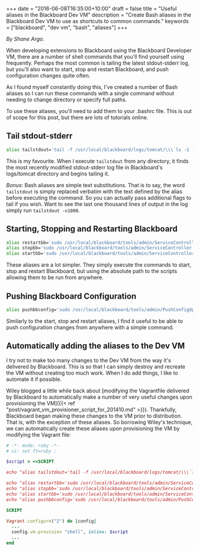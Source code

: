 +++
date = "2016-06-08T16:35:00+10:00"
draft = false
title = "Useful aliases in the Blackboard Dev VM"
description = "Create Bash aliases in the Blackboard Dev VM to use as shortcuts to common commands."
keywords = ["blackboard", "dev vm", "bash", "aliases"]
+++

*By Shane Argo.*

When developing extensions to Blackboard using the Blackboard Developer VM, there are a number of shell commands that you'll find yourself using frequently. Perhaps the most common is tailing the latest stdout-stderr log, but you'll also want to start, stop and restart Blackboard, and push configuration changes quite often.

As I found myself constantly doing this, I've created a number of Bash aliases so I can run these commands with a single command without needing to change directory or specify full paths.

To use these aliases, you'll need to add them to your .bashrc file. This is out of scope for this post, but there are lots of tutorials online.

## Tail stdout-stderr ##
````bash
alias tailstdout='tail -f /usr/local/blackboard/logs/tomcat/\\\`ls -1 --sort=time /usr/local/blackboard/logs/tomcat | grep stdout-stderr | head -n1\\\`'
````

This is my favourite. When I execute `tailstdout` from any directory, it finds the most recently modified stdout-stderr log file in Blackboard's logs/tomcat directory and begins tailing it.

*Bonus*: Bash aliases are simple text substitutions. That is to say, the word `tailstdout` is simply replaced verbatim with the text defined by the alias before executing the command. So you can actually pass additional flags to tail if you wish. Want to see the last one thousand lines of output in the log simply run `tailstdout -n1000`.

## Starting, Stopping and Restarting Blackboard ##
````bash
alias restartbb='sudo /usr/local/blackboard/tools/admin/ServiceController.sh services.restart'
alias stopbb='sudo /usr/local/blackboard/tools/admin/ServiceController.sh services.stop'
alias startbb='sudo /usr/local/blackboard/tools/admin/ServiceController.sh services.start'
````

These aliases are a lot simpler. They simply execute the commands to start, stop and restart Blackboard, but using the absolute path to the scripts allowing them to be run from anywhere.

## Pushing Blackboard Configuration ##
````bash
alias pushbbconfig='sudo /usr/local/blackboard/tools/admin/PushConfigUpdates.sh'
````

Similarly to the start, stop and restart aliases, I find it useful to be able to push configuration changes from anywhere with a simple command.

## Automatically adding the aliases to the Dev VM ##
I try not to make too many changes to the Dev VM from the way it's delivered by Blackboard. This is so that I can simply destroy and recreate the VM without creating too much work. When I do add things, I like to automate it if possible. 

Wiley blogged a little while back about [modifying the Vagrantfile delivered by Blackboard to automatically make a number of very useful changes upon provisioning the VM]({{< ref "post/vagrant_vm_provisioner_script_for_201410.md" >}}). Thankfully, Blackboard began making these changes to the VM prior to distribution. That is, with the exception of these aliases. So borrowing Wiley's technique, we can automatically create these aliases upon provisioning the VM by modifying the Vagrant file:

````ruby
# -*- mode: ruby -*-
# vi: set ft=ruby :

$script = <<SCRIPT

echo "alias tailstdout='tail -f /usr/local/blackboard/logs/tomcat/\\\`ls -1 --sort=time /usr/local/blackboard/logs/tomcat | grep stdout-stderr | head -n1\\\`'" >> /home/vagrant/.bashrc

echo "alias restartbb='sudo /usr/local/blackboard/tools/admin/ServiceController.sh services.restart'" >> /home/vagrant/.bashrc
echo "alias stopbb='sudo /usr/local/blackboard/tools/admin/ServiceController.sh services.stop'" >> /home/vagrant/.bashrc
echo "alias startbb='sudo /usr/local/blackboard/tools/admin/ServiceController.sh services.start'" >> /home/vagrant/.bashrc
echo "alias pushbbconfig='sudo /usr/local/blackboard/tools/admin/PushConfigUpdates.sh'" >> /home/vagrant/.bashrc

SCRIPT

Vagrant.configure("2") do |config|
  ...
  config.vm.provision "shell", inline: $script
  ...
end
````

